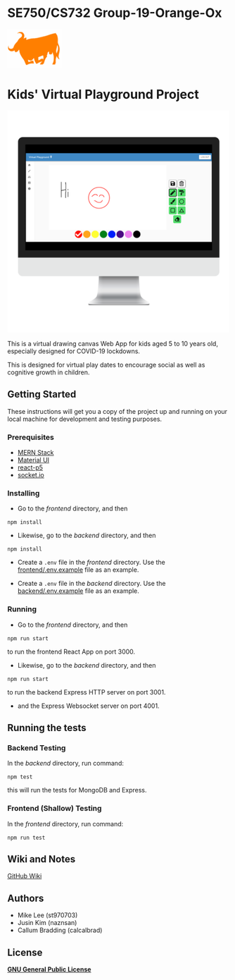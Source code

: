 # SE750/CS732 Group-19-Orange-Ox
<img src="./frontend/src/img/orange-ox.svg" alt="Orange_ox_logo" height="90">

# Kids' Virtual Playground Project
<img src="./img/Screenshot_imac_front.png" alt="App_screenshot" width="790">

This is a virtual drawing canvas Web App for kids aged 5 to 10 years old, especially designed for COVID-19 lockdowns.

This is designed for virtual play dates to encourage social as well as cognitive growth in children.

## Getting Started

These instructions will get you a copy of the project up and running on your local machine for development and testing purposes.

### Prerequisites

* [MERN Stack](https://www.mongodb.com/mern-stack)
* [Material UI](https://material-ui.com/)
* [react-p5](https://www.npmjs.com/package/react-p5)
* [socket.io](https://socket.io/)

### Installing

* Go to the *frontend* directory, and then
```
npm install
```
* Likewise, go to the *backend* directory, and then
```
npm install
```
* Create a `.env` file in the *frontend* directory.
Use the [frontend/.env.example](./frontend/.env.example) file as an example.

* Create a `.env` file in the *backend* directory.
Use the [backend/.env.example](./backend/.env.example) file as an example.

### Running

* Go to the *frontend* directory, and then
```
npm run start
```
to run the frontend React App on port 3000.

* Likewise, go to the *backend* directory, and then
```
npm run start
```
to run the backend Express HTTP server on port 3001.
* and the Express Websocket server on port 4001.

## Running the tests

### Backend Testing
In the *backend* directory, run command:
```
npm test
```
this will run the tests for MongoDB and Express.

### Frontend (Shallow) Testing
In the *frontend* directory, run command:
```
npm run test
```

## Wiki and Notes
[GitHub Wiki](https://github.com/st970703/Group-19-Orange-Ox/wiki)

## Authors
* Mike Lee (st970703)
* Jusin Kim (naznsan)
* Callum Bradding (calcalbrad)

## License

[__GNU General Public License__](LICENSE)
